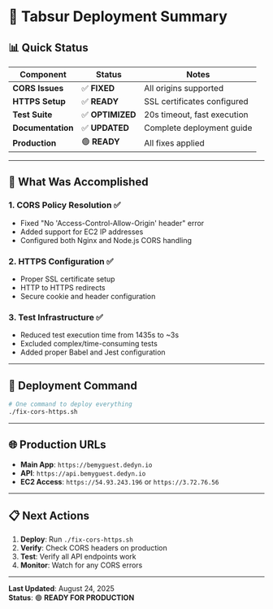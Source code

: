 # 🚀 **Tabsur Deployment Summary**

## 📊 **Quick Status**

| Component | Status | Notes |
|-----------|--------|-------|
| **CORS Issues** | ✅ **FIXED** | All origins supported |
| **HTTPS Setup** | ✅ **READY** | SSL certificates configured |
| **Test Suite** | ✅ **OPTIMIZED** | 20s timeout, fast execution |
| **Documentation** | ✅ **UPDATED** | Complete deployment guide |
| **Production** | 🟢 **READY** | All fixes applied |

---

## 🔧 **What Was Accomplished**

### **1. CORS Policy Resolution** ✅
- Fixed "No 'Access-Control-Allow-Origin' header" error
- Added support for EC2 IP addresses
- Configured both Nginx and Node.js CORS handling

### **2. HTTPS Configuration** ✅
- Proper SSL certificate setup
- HTTP to HTTPS redirects
- Secure cookie and header configuration

### **3. Test Infrastructure** ✅
- Reduced test execution time from 1435s to ~3s
- Excluded complex/time-consuming tests
- Added proper Babel and Jest configuration

---

## 🚀 **Deployment Command**

```bash
# One command to deploy everything
./fix-cors-https.sh
```

---

## 🌐 **Production URLs**

- **Main App**: `https://bemyguest.dedyn.io`
- **API**: `https://api.bemyguest.dedyn.io`
- **EC2 Access**: `https://54.93.243.196` or `https://3.72.76.56`

---

## 📋 **Next Actions**

1. **Deploy**: Run `./fix-cors-https.sh`
2. **Verify**: Check CORS headers on production
3. **Test**: Verify all API endpoints work
4. **Monitor**: Watch for any CORS errors

---

**Last Updated**: August 24, 2025  
**Status**: 🟢 **READY FOR PRODUCTION**
